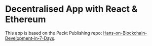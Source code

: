 # Decentralised App with React & Ethereum

This app is based on the Packt Publishing repo: [Hans-on-Blockchain-Development-in-7-Days](https://github.com/PacktPublishing/Hands-On-Blockchain-Development-in-7-Days).
